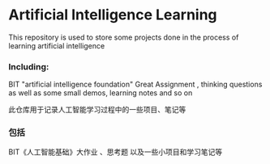 Artificial Intelligence Learning
==
This repository is used to store some projects done in the process of learning artificial intelligence

### Including: 
BIT "artificial intelligence foundation" Great Assignment , thinking questions as well as some small demos, learning notes and so on

此仓库用于记录人工智能学习过程中的一些项目、笔记等
### 包括
BIT《人工智能基础》大作业 、思考题 以及一些小项目和学习笔记等

